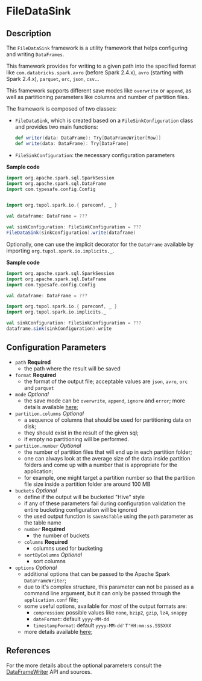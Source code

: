 # FileDataSink


## Description

The `FileDataSink` framework is a utility framework that helps configuring and writing `DataFrames`.

This framework provides for writing to a given path into the specified format like 
`com.databricks.spark.avro` (before Spark 2.4.x), `avro` (starting with Spark 2.4.x), 
`parquet`, `orc`, `json`, `csv`...

This framework supports different save modes like `overwrite` or `append`, as well as partitioning parameters like
columns and number of partition files.

The framework is composed of two classes:
- `FileDataSink`, which is created based on a `FileSinkConfiguration` class and provides two main functions:
    ```scala
    def writer(data: DataFrame): Try[DataFrameWriter[Row]]
    def write(data: DataFrame): Try[DataFrame]
    ```
- `FileSinkConfiguration`: the necessary configuration parameters

**Sample code**

```scala
import org.apache.spark.sql.SparkSession
import org.apache.spark.sql.DataFrame
import com.typesafe.config.Config


import org.tupol.spark.io.{ pureconf, _ }

val dataframe: DataFrame = ???

val sinkConfiguration: FileSinkConfiguration = ???
FileDataSink(sinkConfiguration).write(dataframe)
```

Optionally, one can use the implicit decorator for the `DataFrame` available by importing `org.tupol.spark.io.implicits._`.

**Sample code**

```scala
import org.apache.spark.sql.SparkSession
import org.apache.spark.sql.DataFrame
import com.typesafe.config.Config

val dataframe: DataFrame = ???

import org.tupol.spark.io.{ pureconf, _ }
import org.tupol.spark.io.implicits._

val sinkConfiguration: FileSinkConfiguration = ???
dataframe.sink(sinkConfiguration).write
```


## Configuration Parameters

- `path` **Required**
  - the path where the result will be saved
- `format` **Required**
  - the format of the output file; acceptable values are `json`, `avro`, `orc` and `parquet`
- `mode` *Optional*
  - the save mode can be `overwrite`, `append`, `ignore` and `error`; more details available
  [here](https://spark.apache.org/docs/3.0.1/api/scala/#org.apache.spark.sql.DataFrameWriter);
- `partition.columns` *Optional*
  - a sequence of columns that should be used for partitioning data on disk;
  - they should exist in the result of the given sql;
  - if empty no partitioning will be performed.
- `partition.number` *Optional*
  - the number of partition files that will end up in each partition folder;
  - one can always look at the average size of the data inside partition folders and come up 
    with a number that is appropriate for the application;
  - for example, one might target a partition number so that the partition file size inside a
    partition folder are around 100 MB
- `buckets` *Optional*
  - define if the output will be bucketed "Hive" style
  - if any of these parameters fail during configuration validation the entire bucketing 
    configuration will be ignored
  - the used output function is `saveAsTable` using the `path` parameter as the table name
  - `number` **Required** 
    - the number of buckets
  - `columns` **Required** 
    - columns used for bucketing
  - `sortByColumns` *Optional*
    - sort columns
- `options` *Optional*
  - additional options that can be passed to the Apache Spark `DataFrameWriter`;
  - due to it's complex structure, this parameter can not be passed as a command line argument, but it can only be
    passed through the `application.conf` file;
  - some useful options, available for *most* of the output formats are:
    - `compression`:  possible values like `none`, `bzip2`, `gzip`, `lz4`, `snappy`
    - `dateFormat`: default `yyyy-MM-dd`
    - `timestampFormat`: default `yyyy-MM-dd'T'HH:mm:ss.SSSXXX`
  - more details available [here](https://spark.apache.org/docs/3.0.1/api/scala/#org.apache.spark.sql.DataFrameWriter);


## References

For the more details about the optional parameters consult the
[DataFrameWriter](https://spark.apache.org/docs/3.0.1/api/scala/index.html?org/apache/spark/sql/package-tree.html#org.apache.spark.sql.DataFrameWriter)
API and sources.

